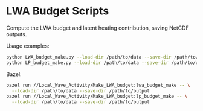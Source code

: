 # LWA Budget Scripts

Compute the LWA budget and latent heating contribution, saving NetCDF outputs.

Usage examples:
```bash
python LWA_budget_make.py --load-dir /path/to/data --save-dir /path/to/output
python LP_budget_make.py --load-dir /path/to/data --save-dir /path/to/output
```

Bazel:
```bash
bazel run //Local_Wave_Activity/Make_LWA_budget:lwa_budget_make -- \
  --load-dir /path/to/data --save-dir /path/to/output
bazel run //Local_Wave_Activity/Make_LWA_budget:lp_budget_make -- \
  --load-dir /path/to/data --save-dir /path/to/output
``` 